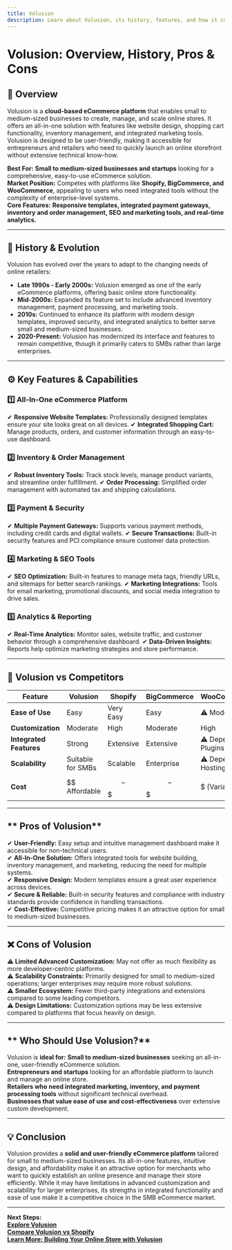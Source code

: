 ```yaml
---
title: Volusion
description: Learn about Volusion, its history, features, and how it compares to other eCommerce platforms.
---
```


# **Volusion: Overview, History, Pros & Cons**

## **📌 Overview**  
Volusion is a **cloud-based eCommerce platform** that enables small to medium-sized businesses to create, manage, and scale online stores. It offers an all-in-one solution with features like website design, shopping cart functionality, inventory management, and integrated marketing tools. Volusion is designed to be user-friendly, making it accessible for entrepreneurs and retailers who need to quickly launch an online storefront without extensive technical know-how.

 **Best For:** **Small to medium-sized businesses and startups** looking for a comprehensive, easy-to-use eCommerce solution.  
 **Market Position:** Competes with platforms like **Shopify, BigCommerce, and WooCommerce**, appealing to users who need integrated tools without the complexity of enterprise-level systems.  
 **Core Features:** **Responsive templates, integrated payment gateways, inventory and order management, SEO and marketing tools, and real-time analytics.**

---

## **📜 History & Evolution**  
Volusion has evolved over the years to adapt to the changing needs of online retailers:

- **Late 1990s - Early 2000s:** Volusion emerged as one of the early eCommerce platforms, offering basic online store functionality.
- **Mid-2000s:** Expanded its feature set to include advanced inventory management, payment processing, and marketing tools.
- **2010s:** Continued to enhance its platform with modern design templates, improved security, and integrated analytics to better serve small and medium-sized businesses.
- **2020-Present:** Volusion has modernized its interface and features to remain competitive, though it primarily caters to SMBs rather than large enterprises.

---

## **⚙️ Key Features & Capabilities**

### **1️⃣ All-In-One eCommerce Platform**
✔ **Responsive Website Templates:** Professionally designed templates ensure your site looks great on all devices.
✔ **Integrated Shopping Cart:** Manage products, orders, and customer information through an easy-to-use dashboard.

### **2️⃣ Inventory & Order Management**
✔ **Robust Inventory Tools:** Track stock levels, manage product variants, and streamline order fulfillment.
✔ **Order Processing:** Simplified order management with automated tax and shipping calculations.

### **3️⃣ Payment & Security**
✔ **Multiple Payment Gateways:** Supports various payment methods, including credit cards and digital wallets.
✔ **Secure Transactions:** Built-in security features and PCI compliance ensure customer data protection.

### **4️⃣ Marketing & SEO Tools**
✔ **SEO Optimization:** Built-in features to manage meta tags, friendly URLs, and sitemaps for better search rankings.
✔ **Marketing Integrations:** Tools for email marketing, promotional discounts, and social media integration to drive sales.

### **5️⃣ Analytics & Reporting**
✔ **Real-Time Analytics:** Monitor sales, website traffic, and customer behavior through a comprehensive dashboard.
✔ **Data-Driven Insights:** Reports help optimize marketing strategies and store performance.

---

## **🔄 Volusion vs Competitors**

| Feature                   | Volusion         | Shopify           | BigCommerce       | WooCommerce       |
|---------------------------|------------------|-------------------|-------------------|-------------------|
| **Ease of Use**           |  Easy          |  Very Easy      |  Easy           | ⚠ Moderate       |
| **Customization**         |  Moderate      |  High           |  Moderate       |  High           |
| **Integrated Features**   |  Strong        |  Extensive      |  Extensive      | ⚠ Depends on Plugins |
| **Scalability**           |  Suitable for SMBs |  Scalable   |  Enterprise     | ⚠ Depends on Hosting |
| **Cost**                  | $$ Affordable    | $$-$$$           | $$-$$$           | $ (Variable)      |

---

## ** Pros of Volusion**
✔ **User-Friendly:** Easy setup and intuitive management dashboard make it accessible for non-technical users.  
✔ **All-In-One Solution:** Offers integrated tools for website building, inventory management, and marketing, reducing the need for multiple systems.  
✔ **Responsive Design:** Modern templates ensure a great user experience across devices.  
✔ **Secure & Reliable:** Built-in security features and compliance with industry standards provide confidence in handling transactions.  
✔ **Cost-Effective:** Competitive pricing makes it an attractive option for small to medium-sized businesses.

---

## **❌ Cons of Volusion**
⚠ **Limited Advanced Customization:** May not offer as much flexibility as more developer-centric platforms.  
⚠ **Scalability Constraints:** Primarily designed for small to medium-sized operations; larger enterprises may require more robust solutions.  
⚠ **Smaller Ecosystem:** Fewer third-party integrations and extensions compared to some leading competitors.  
⚠ **Design Limitations:** Customization options may be less extensive compared to platforms that focus heavily on design.

---

## ** Who Should Use Volusion?**
Volusion is **ideal for:**
 **Small to medium-sized businesses** seeking an all-in-one, user-friendly eCommerce solution.  
 **Entrepreneurs and startups** looking for an affordable platform to launch and manage an online store.  
 **Retailers who need integrated marketing, inventory, and payment processing tools** without significant technical overhead.  
 **Businesses that value ease of use and cost-effectiveness** over extensive custom development.

---

## **💡 Conclusion**
Volusion provides a **solid and user-friendly eCommerce platform** tailored for small to medium-sized businesses. Its all-in-one features, intuitive design, and affordability make it an attractive option for merchants who want to quickly establish an online presence and manage their store efficiently. While it may have limitations in advanced customization and scalability for larger enterprises, its strengths in integrated functionality and ease of use make it a competitive choice in the SMB eCommerce market.

---

 **Next Steps:**  
 **[Explore Volusion](https://www.volusion.com/)**  
 **[Compare Volusion vs Shopify](#)**  
 **[Learn More: Building Your Online Store with Volusion](#)**

